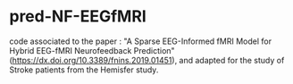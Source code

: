 # pred-NF-EEGfMRI
code associated to the paper : "A Sparse EEG-Informed fMRI Model for Hybrid EEG-fMRI Neurofeedback Prediction"(https://dx.doi.org/10.3389/fnins.2019.01451), and adapted for the study of Stroke patients from the Hemisfer study.
